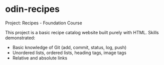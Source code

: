 # odin-recipes
Project: Recipes - Foundation Course

This project is a basic recipe catalog website built purely with HTML. Skills demonstrated:
- Basic knowledge of Git (add, commit, status, log, push)
- Unordered lists, ordered lists, heading tags, image tags
- Relative and absolute links
